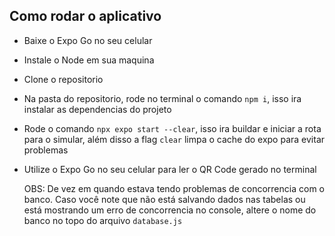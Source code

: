 ## Como rodar o aplicativo

- Baixe o Expo Go no seu celular
- Instale o Node em sua maquina
- Clone o repositorio
- Na pasta do repositorio, rode no terminal o comando ```npm i```, isso ira instalar as dependencias do projeto
- Rode o comando ```npx expo start --clear```, isso ira buildar e iniciar a rota para o simular, além disso a flag ```clear``` limpa o cache do expo para evitar problemas
- Utilize o Expo Go no seu celular para ler o QR Code gerado no terminal

  OBS: De vez em quando estava tendo problemas de concorrencia com o banco. Caso você note que não está salvando dados nas tabelas ou está mostrando um erro de concorrencia no console, altere o nome do banco no topo do arquivo ```database.js```
